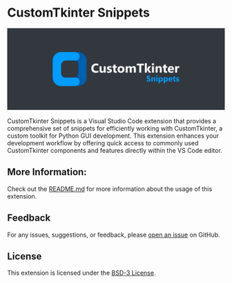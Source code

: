 # CustomTkinter Snippets

![CustomTkinter Snippets Banner](images/customtkinter_snippets_banner.png)

CustomTkinter Snippets is a Visual Studio Code extension that provides a comprehensive set of snippets for efficiently working with CustomTkinter, a custom toolkit for Python GUI development. This extension enhances your development workflow by offering quick access to commonly used CustomTkinter components and features directly within the VS Code editor.

## More Information:

Check out the [README.md](README.md) for more information about the usage of this extension.

## Feedback

For any issues, suggestions, or feedback, please [open an issue](https://github.com/AshhadDevLab/CustomTkinter-Snippets/issues) on GitHub.

## License

This extension is licensed under the [BSD-3 License](LICENSE).
